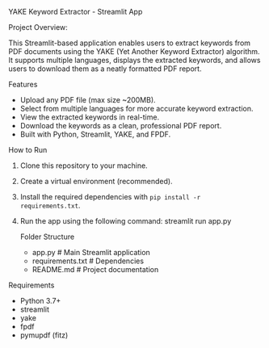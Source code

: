 YAKE Keyword Extractor - Streamlit App

 Project Overview:
 
This Streamlit-based application enables users to extract keywords from PDF documents using the YAKE (Yet Another Keyword Extractor) algorithm.
It supports multiple languages, displays the extracted keywords, and allows users to download them as a neatly formatted PDF report.

 Features
 
- Upload any PDF file (max size ~200MB).
- Select from multiple languages for more accurate keyword extraction.
- View the extracted keywords in real-time.
- Download the keywords as a clean, professional PDF report.
- Built with Python, Streamlit, YAKE, and FPDF.
  
 How to Run
1. Clone this repository to your machine.
2. Create a virtual environment (recommended).
3. Install the required dependencies with `pip install -r requirements.txt`.
4. Run the app using the following command:
   streamlit run app.py
   
   Folder Structure

   - app.py                  # Main Streamlit application
   - requirements.txt        # Dependencies
   - README.md               # Project documentation

  Requirements
- Python 3.7+
- streamlit
- yake
- fpdf
- pymupdf (fitz)


